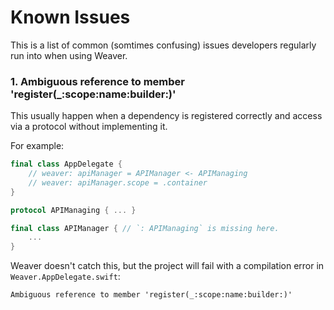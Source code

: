 # Known Issues

This is a list of common (somtimes confusing) issues developers regularly run into when using Weaver.

### 1. Ambiguous reference to member 'register(_:scope:name:builder:)'

This usually happen when a dependency is registered correctly and access via a protocol without implementing it.

For example:

```swift
final class AppDelegate {
    // weaver: apiManager = APIManager <- APIManaging
    // weaver: apiManager.scope = .container
}

protocol APIManaging { ... }

final class APIManager { // `: APIManaging` is missing here.
    ...
}
```

Weaver doesn't catch this, but the project will fail with a compilation error in `Weaver.AppDelegate.swift`:

```
Ambiguous reference to member 'register(_:scope:name:builder:)'
```

